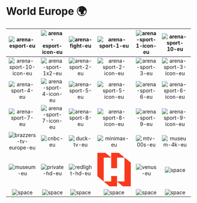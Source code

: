 # World Europe 🌍

| ![arena-esport-eu] | ![arena-esport-icon-eu] | ![arena-fight-eu] | ![arena-sport-1-eu] | ![arena-sport-1-icon-eu] | ![arena-sport-10-eu] |
|:---:|:---:|:---:|:---:|:---:|:---:|
| ![arena-sport-10-icon-eu] | ![arena-sport-1x2-eu] | ![arena-sport-2-eu] | ![arena-sport-2-icon-eu] | ![arena-sport-3-eu] | ![arena-sport-3-icon-eu] |
| ![arena-sport-4-eu] | ![arena-sport-4-icon-eu] | ![arena-sport-5-eu] | ![arena-sport-5-icon-eu] | ![arena-sport-6-eu] | ![arena-sport-6-icon-eu] |
| ![arena-sport-7-eu] | ![arena-sport-7-icon-eu] | ![arena-sport-8-eu] | ![arena-sport-8-icon-eu] | ![arena-sport-9-eu] | ![arena-sport-9-icon-eu] |
| ![brazzers-tv-europe-eu] | ![cnbc-eu] | ![duck-tv-eu] | ![minimax-eu] | ![mtv-00s-eu] | ![museum-4k-eu] |
| ![museum-eu] | ![private-hd-eu] | ![redlight-hd-eu] | ![rossiya-budushchego-tv-eu] | ![venus-eu] | ![space] |
| ![space]| ![space]| ![space]| ![space]| ![space]| ![space]|


[arena-esport-eu]:arena-sport/arena-esport-eu.png
[arena-esport-icon-eu]:arena-sport/arena-esport-icon-eu.png
[arena-fight-eu]:arena-sport/arena-fight-eu.png
[arena-sport-1-eu]:arena-sport/arena-sport-1-eu.png
[arena-sport-1-icon-eu]:arena-sport/arena-sport-1-icon-eu.png
[arena-sport-10-eu]:arena-sport/arena-sport-10-eu.png
[arena-sport-10-icon-eu]:arena-sport/arena-sport-10-icon-eu.png
[arena-sport-1x2-eu]:arena-sport/arena-sport-1x2-eu.png
[arena-sport-2-eu]:arena-sport/arena-sport-2-eu.png
[arena-sport-2-icon-eu]:arena-sport/arena-sport-2-icon-eu.png
[arena-sport-3-eu]:arena-sport/arena-sport-3-eu.png
[arena-sport-3-icon-eu]:arena-sport/arena-sport-3-icon-eu.png
[arena-sport-4-eu]:arena-sport/arena-sport-4-eu.png
[arena-sport-4-icon-eu]:arena-sport/arena-sport-4-icon-eu.png
[arena-sport-5-eu]:arena-sport/arena-sport-5-eu.png
[arena-sport-5-icon-eu]:arena-sport/arena-sport-5-icon-eu.png
[arena-sport-6-eu]:arena-sport/arena-sport-6-eu.png
[arena-sport-6-icon-eu]:arena-sport/arena-sport-6-icon-eu.png
[arena-sport-7-eu]:arena-sport/arena-sport-7-eu.png
[arena-sport-7-icon-eu]:arena-sport/arena-sport-7-icon-eu.png
[arena-sport-8-eu]:arena-sport/arena-sport-8-eu.png
[arena-sport-8-icon-eu]:arena-sport/arena-sport-8-icon-eu.png
[arena-sport-9-eu]:arena-sport/arena-sport-9-eu.png
[arena-sport-9-icon-eu]:arena-sport/arena-sport-9-icon-eu.png
[brazzers-tv-europe-eu]:brazzers-tv-europe-eu.png
[cnbc-eu]:cnbc-eu.png
[duck-tv-eu]:duck-tv-eu.png
[minimax-eu]:minimax-eu.png
[mtv-00s-eu]:mtv-00s-eu.png
[museum-4k-eu]:museum-4k-eu.png
[museum-eu]:museum-eu.png
[private-hd-eu]:private-hd-eu.png
[redlight-hd-eu]:redlight-hd-eu.png
[rossiya-budushchego-tv-eu]:rossiya-budushchego-tv-eu.png
[venus-eu]:venus-eu.png

[space]:../../misc/space-1500.png

